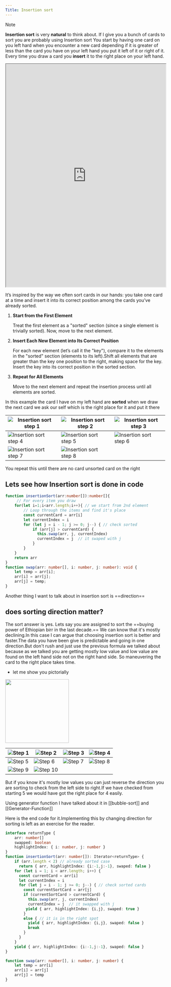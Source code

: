 ```yaml
---
Title: Insertion sort
---
```


> [!note]
> **Insertion  sort** is very **natural** to think about.
> If I give you a bunch of cards to sort you are probably using Insertion sort
> You start by having one card on you left hard when you encounter a new card
> depending if it is greater of less than the card you have on your left hand
> you put it left of it or right of it. Every time you draw a card you **insert**
> it to the right place on your left hand.

<iframe src="https://fit-s-u-m.github.io/Algorithms-visualized/?algorithm=Insertion+Sort" width="100%" height="700px"></iframe>

It’s inspired by the way we often sort cards in our hands:
you take one card at a time and insert it into its correct
position among the cards you’ve already sorted.

1. **Start from the First Element**

    Treat the first element as a "sorted" section
    (since a single element is trivially sorted).
    Now, move to the next element.

2. **Insert Each New Element into Its Correct Position**

    For each new element (let’s call it the "key"), compare it to the elements in
    the "sorted" section (elements to its left).Shift all elements that are greater
    than the key one position to the right, making space for the key.
    Insert the key into its correct position in the sorted section.

3. **Repeat for All Elements**

    Move to the next element and repeat the insertion process until all
    elements are sorted.

In this example the card I have on my left hand are **sorted**
when we draw the next card we ask our self which is the right place for it
and put it there

| ![Insertion sort step 1](/images/insertion_sort_step1.svg) | ![Insertion sort step 2](/images/insertion_sort_step2.svg) | ![Insertion sort step 3](/images/insertion_sort_step3.svg) |
| --- | --- | --- |
| ![Insertion sort step 4](/images/insertion_sort_step4.svg) | ![Insertion sort step 5](/images/insertion_sort_step5.svg) | ![Insertion sort step 6](/images/insertion_sort_step6.svg) |
| ![Insertion sort step 7](/images/insertion_sort_step7.svg) | ![Insertion sort step 8](/images/insertion_sort_step8.svg) | |

You repeat this until there are no card unsorted card on the right

## Lets see how Insertion sort is done in code

```typescript
function insertionSort(arr:number[]):number[]{
     // For every item you draw
    for(let i=1;i<arr.length;i++){ // we start from 2nd element
        // Loop through the items and find it's place
        const currentCard = arr[i]
        let currentIndex = i
        for (let j = i - 1; j >= 0; j--) { // check sorted
            if (arr[j] > currentCard) {
              this.swap(arr, j, currentIndex)
              currentIndex = j  // it swaped with j
            }
        }
    }
    return arr
}
function swap(arr: number[], i: number, j: number): void {
    let temp = arr[i];
    arr[i] = arr[j];
    arr[j] = temp;
}
```

Another  thing I want to talk about in insertion sort is ==direction==

## does sorting direction matter?

The sort answer is yes. Lets say you are assigned to sort the ==buying power of
Ethiopian birr in the last decade.==
We can know that it's mostly declining.In this case I can argue that choosing
insertion sort is better and faster.The data you have been give is predictable and
going in one direction.But don't rush and just use the previous formula we talked
about because as we talked you are getting mostly low value and low value are found
on the left hand side not on the right hand side. So maneuvering the card to the
right place takes time.

- let me show you pictorially

<image src="/videos/insertion_sort_wrong_way.gif" width=200>

| ![Step 1](/images/insertion_sort_wrong_way01.svg) | ![Step 2](/images/insertion_sort_wrong_way02.svg) | ![Step 3](/images/insertion_sort_wrong_way03.svg) | ![Step 4](/images/insertion_sort_wrong_way04.svg) |
| --- | --- | --- | --- |
| ![Step 5](/images/insertion_sort_wrong_way05.svg) | ![Step 6](/images/insertion_sort_wrong_way06.svg) | ![Step 7](/images/insertion_sort_wrong_way07.svg) | ![Step 8](/images/insertion_sort_wrong_way08.svg) |
| ![Step 9](/images/insertion_sort_wrong_way09.svg) | ![Step 10](/images/insertion_sort_wrong_way010.svg) |   |   |

But if you know it's mostly low values you can just reverse the direction you
are sorting to check from the left side to right.If we have checked from starting
5 we would have got the right place for 4 easily.

Using generator function I have talked about it in [[bubble-sort]] and [[Generator-Function]]

Here is the end code for it.Implementing this by changing direction for sorting
is left as an exercise for the reader.

```typescript
interface returnType {
    arr: number[]
    swapped: boolean
    highlightIndex: { i: number, j: number }
}
function insertionSort(arr: number[]): Iterator<returnType> {
    if (arr.length < 2) // already sorted case
      return { arr, highlightIndex: {i:-1,j:-1}, swaped: false }
    for (let i = 1; i < arr.length; i++) {
      const currentCard = arr[i]
      let currentIndex = i
      for (let j = i - 1; j >= 0; j--) { // check sorted cards
        const currentSortCard = arr[j]
        if (currentSortCard > currentCard) {
          this.swap(arr, j, currentIndex)
          currentIndex = j  // it swapped with j
         yield { arr, highlightIndex: {i,j}, swaped: true }
        }
        else { // it is in the right spot 
          yield { arr, highlightIndex: {i,j}, swaped: false }
          break
        }
      }
    }
    yield { arr, highlightIndex: {i:-1,j:-1}, swaped: false }
}

function swap(arr: number[], i: number, j: number) {
    let temp = arr[i]
    arr[i] = arr[j]
    arr[j] = temp
}
```
